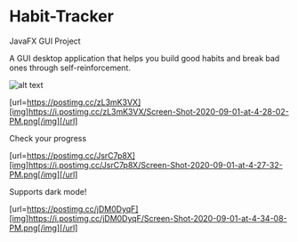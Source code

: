 # Habit-Tracker
JavaFX GUI Project

A GUI desktop application that helps you build good habits and break bad ones through self-reinforcement.

![alt text](https://i.postimg.cc/crMNNVpZ/Screen-Shot-2020-09-01-at-4-27-19-PM.png)

[url=https://postimg.cc/zL3mK3VX][img]https://i.postimg.cc/zL3mK3VX/Screen-Shot-2020-09-01-at-4-28-02-PM.png[/img][/url]

Check your progress

[url=https://postimg.cc/JsrC7p8X][img]https://i.postimg.cc/JsrC7p8X/Screen-Shot-2020-09-01-at-4-27-32-PM.png[/img][/url]

Supports dark mode!

[url=https://postimg.cc/jDM0DyqF][img]https://i.postimg.cc/jDM0DyqF/Screen-Shot-2020-09-01-at-4-34-08-PM.png[/img][/url]
